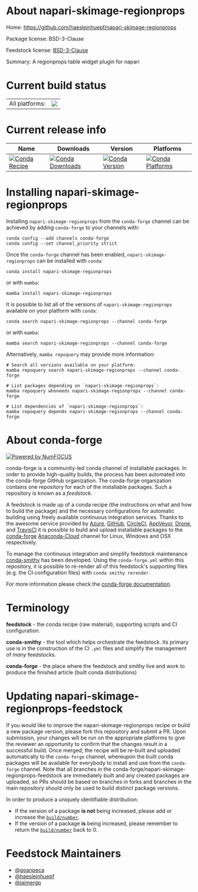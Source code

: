 About napari-skimage-regionprops
================================

Home: https://github.com/haesleinhuepf/napari-skimage-regionprops

Package license: BSD-3-Clause

Feedstock license: [BSD-3-Clause](https://github.com/conda-forge/napari-skimage-regionprops-feedstock/blob/main/LICENSE.txt)

Summary: A regionprops table widget plugin for napari

Current build status
====================


<table><tr><td>All platforms:</td>
    <td>
      <a href="https://dev.azure.com/conda-forge/feedstock-builds/_build/latest?definitionId=15244&branchName=main">
        <img src="https://dev.azure.com/conda-forge/feedstock-builds/_apis/build/status/napari-skimage-regionprops-feedstock?branchName=main">
      </a>
    </td>
  </tr>
</table>

Current release info
====================

| Name | Downloads | Version | Platforms |
| --- | --- | --- | --- |
| [![Conda Recipe](https://img.shields.io/badge/recipe-napari--skimage--regionprops-green.svg)](https://anaconda.org/conda-forge/napari-skimage-regionprops) | [![Conda Downloads](https://img.shields.io/conda/dn/conda-forge/napari-skimage-regionprops.svg)](https://anaconda.org/conda-forge/napari-skimage-regionprops) | [![Conda Version](https://img.shields.io/conda/vn/conda-forge/napari-skimage-regionprops.svg)](https://anaconda.org/conda-forge/napari-skimage-regionprops) | [![Conda Platforms](https://img.shields.io/conda/pn/conda-forge/napari-skimage-regionprops.svg)](https://anaconda.org/conda-forge/napari-skimage-regionprops) |

Installing napari-skimage-regionprops
=====================================

Installing `napari-skimage-regionprops` from the `conda-forge` channel can be achieved by adding `conda-forge` to your channels with:

```
conda config --add channels conda-forge
conda config --set channel_priority strict
```

Once the `conda-forge` channel has been enabled, `napari-skimage-regionprops` can be installed with `conda`:

```
conda install napari-skimage-regionprops
```

or with `mamba`:

```
mamba install napari-skimage-regionprops
```

It is possible to list all of the versions of `napari-skimage-regionprops` available on your platform with `conda`:

```
conda search napari-skimage-regionprops --channel conda-forge
```

or with `mamba`:

```
mamba search napari-skimage-regionprops --channel conda-forge
```

Alternatively, `mamba repoquery` may provide more information:

```
# Search all versions available on your platform:
mamba repoquery search napari-skimage-regionprops --channel conda-forge

# List packages depending on `napari-skimage-regionprops`:
mamba repoquery whoneeds napari-skimage-regionprops --channel conda-forge

# List dependencies of `napari-skimage-regionprops`:
mamba repoquery depends napari-skimage-regionprops --channel conda-forge
```


About conda-forge
=================

[![Powered by
NumFOCUS](https://img.shields.io/badge/powered%20by-NumFOCUS-orange.svg?style=flat&colorA=E1523D&colorB=007D8A)](https://numfocus.org)

conda-forge is a community-led conda channel of installable packages.
In order to provide high-quality builds, the process has been automated into the
conda-forge GitHub organization. The conda-forge organization contains one repository
for each of the installable packages. Such a repository is known as a *feedstock*.

A feedstock is made up of a conda recipe (the instructions on what and how to build
the package) and the necessary configurations for automatic building using freely
available continuous integration services. Thanks to the awesome service provided by
[Azure](https://azure.microsoft.com/en-us/services/devops/), [GitHub](https://github.com/),
[CircleCI](https://circleci.com/), [AppVeyor](https://www.appveyor.com/),
[Drone](https://cloud.drone.io/welcome), and [TravisCI](https://travis-ci.com/)
it is possible to build and upload installable packages to the
[conda-forge](https://anaconda.org/conda-forge) [Anaconda-Cloud](https://anaconda.org/)
channel for Linux, Windows and OSX respectively.

To manage the continuous integration and simplify feedstock maintenance
[conda-smithy](https://github.com/conda-forge/conda-smithy) has been developed.
Using the ``conda-forge.yml`` within this repository, it is possible to re-render all of
this feedstock's supporting files (e.g. the CI configuration files) with ``conda smithy rerender``.

For more information please check the [conda-forge documentation](https://conda-forge.org/docs/).

Terminology
===========

**feedstock** - the conda recipe (raw material), supporting scripts and CI configuration.

**conda-smithy** - the tool which helps orchestrate the feedstock.
                   Its primary use is in the construction of the CI ``.yml`` files
                   and simplify the management of *many* feedstocks.

**conda-forge** - the place where the feedstock and smithy live and work to
                  produce the finished article (built conda distributions)


Updating napari-skimage-regionprops-feedstock
=============================================

If you would like to improve the napari-skimage-regionprops recipe or build a new
package version, please fork this repository and submit a PR. Upon submission,
your changes will be run on the appropriate platforms to give the reviewer an
opportunity to confirm that the changes result in a successful build. Once
merged, the recipe will be re-built and uploaded automatically to the
`conda-forge` channel, whereupon the built conda packages will be available for
everybody to install and use from the `conda-forge` channel.
Note that all branches in the conda-forge/napari-skimage-regionprops-feedstock are
immediately built and any created packages are uploaded, so PRs should be based
on branches in forks and branches in the main repository should only be used to
build distinct package versions.

In order to produce a uniquely identifiable distribution:
 * If the version of a package **is not** being increased, please add or increase
   the [``build/number``](https://docs.conda.io/projects/conda-build/en/latest/resources/define-metadata.html#build-number-and-string).
 * If the version of a package **is** being increased, please remember to return
   the [``build/number``](https://docs.conda.io/projects/conda-build/en/latest/resources/define-metadata.html#build-number-and-string)
   back to 0.

Feedstock Maintainers
=====================

* [@goanpeca](https://github.com/goanpeca/)
* [@haesleinhuepf](https://github.com/haesleinhuepf/)
* [@jaimergp](https://github.com/jaimergp/)

